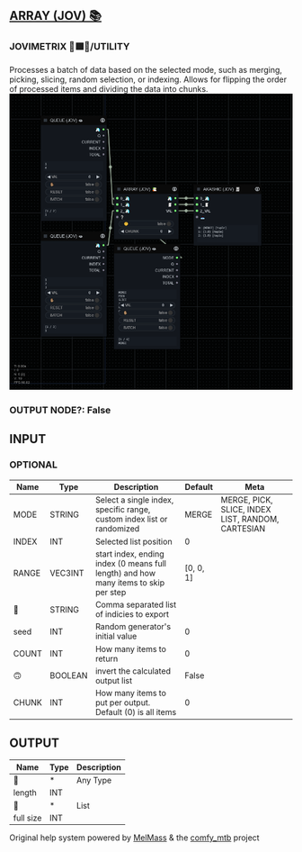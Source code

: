 [ARRAY (JOV) 📚](https://github.com/Amorano/Jovimetrix-examples/blob/master/node/ARRAY/ARRAY.md)
-----------------------------------------------------------------------------------------------
### JOVIMETRIX 🔺🟩🔵/UTILITY
  
Processes a batch of data based on the selected mode, such as merging, picking, slicing, random selection, or indexing. Allows for flipping the order of processed items and dividing the data into chunks.  
![ARRAY](https://raw.githubusercontent.com/Amorano/Jovimetrix-examples/master/node/ARRAY/ARRAY.png)
### OUTPUT NODE?: False
INPUT
-----
### OPTIONAL
| Name | Type | Description | Default | Meta |
| --- | --- | --- | --- | --- |
| MODE | STRING | Select a single index, specific range, custom index list or randomized | MERGE | MERGE, PICK, SLICE, INDEX LIST, RANDOM, CARTESIAN |
| INDEX | INT | Selected list position | 0 |  |
| RANGE | VEC3INT | start index, ending index (0 means full length) and how many items to skip per step | [0, 0, 1] |  |
| 📝 | STRING | Comma separated list of indicies to export |  |  |
| seed | INT | Random generator's initial value | 0 |  |
| COUNT | INT | How many items to return | 0 |  |
| 🙃 | BOOLEAN | invert the calculated output list | False |  |
| CHUNK | INT | How many items to put per output. Default (0) is all items | 0 |  |
OUTPUT
------
| Name | Type | Description |
| --- | --- | --- |
| 🦄 | \* | Any Type |
| length | INT |  |
| 🧾 | \* | List |
| full size | INT |  |
Original help system powered by [MelMass](https://github.com/melMass) & the [comfy\_mtb](https://github.com/melMass/comfy_mtb) project